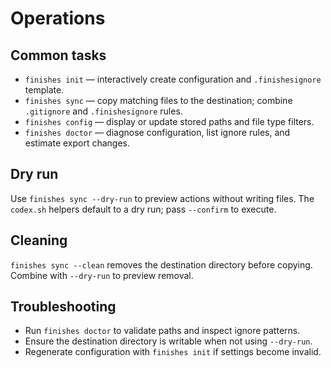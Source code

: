 # Operations

## Common tasks
- `finishes init` — interactively create configuration and `.finishesignore` template.
- `finishes sync` — copy matching files to the destination; combine `.gitignore` and `.finishesignore` rules.
- `finishes config` — display or update stored paths and file type filters.
- `finishes doctor` — diagnose configuration, list ignore rules, and estimate export changes.

## Dry run
Use `finishes sync --dry-run` to preview actions without writing files. The `codex.sh` helpers default to a dry run; pass `--confirm` to execute.

## Cleaning
`finishes sync --clean` removes the destination directory before copying. Combine with `--dry-run` to preview removal.

## Troubleshooting
- Run `finishes doctor` to validate paths and inspect ignore patterns.
- Ensure the destination directory is writable when not using `--dry-run`.
- Regenerate configuration with `finishes init` if settings become invalid.
